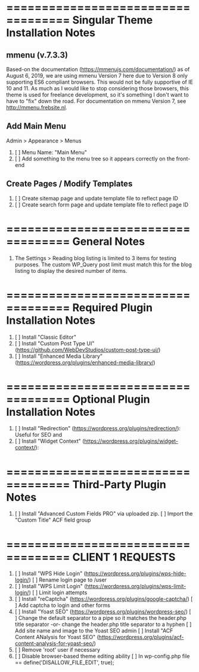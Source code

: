 ===================================
Singular Theme Installation Notes
===================================

mmenu (v.7.3.3)
-----------------------------------
Based-on the documentation (https://mmenujs.com/documentation/) as of August 6, 2019, we are using mmenu Version 7 here due to Version 8 only supporting ES6 compliant browsers. This would not be fully supportive of IE 10 and 11. As much as I would like to stop considering those browsers, this theme is used for freelance development, so it's something I don't want to have to "fix" down the road. For documentation on mmenu Version 7, see http://mmenu.frebsite.nl.

Add Main Menu
-----------------------------------
Admin > Appearance > Menus
1) [ ] Menu Name: "Main Menu"
2) [ ] Add something to the menu tree so it appears correctly on the front-end

Create Pages / Modify Templates
-----------------------------------
1) [ ] Create sitemap page and update template file to reflect page ID
2) [ ] Create search form page and update template file to reflect page ID


===================================
General Notes
===================================
1) The Settings > Reading blog listing is limited to 3 items for testing purposes. The custom WP_Query post limit must match this for the blog listing to display the desired number of items.


===================================
Required Plugin Installation Notes
===================================
1) [ ] Install "Classic Editor"
2) [ ] Install "Custom Post Type UI" (https://github.com/WebDevStudios/custom-post-type-ui/)
3) [ ] Install "Enhanced Media Library" (https://wordpress.org/plugins/enhanced-media-library/)


===================================
Optional Plugin Installation Notes
===================================
1) [ ] Install "Redirection" (https://wordpress.org/plugins/redirection/): Useful for SEO and
2) [ ] Install "Widget Context" (https://wordpress.org/plugins/widget-context/):


===================================
Third-Party Plugin Notes
===================================
1) [ ] Install "Advanced Custom Fields PRO" via uploaded zip.
       [ ] Import the "Custom Title" ACF field group


===================================
CLIENT 1 REQUESTS
===================================
1) [ ] Install "WPS Hide Login" (https://wordpress.org/plugins/wps-hide-login/)
       [ ] Rename login page to /user
2) [ ] Install "WPS Limit Login" (https://wordpress.org/plugins/wps-limit-login/)
       [ ] Limit login attempts
3) [ ] Install "reCaptcha" (https://wordpress.org/plugins/google-captcha/)
       [ ] Add captcha to login and other forms
4) [ ] Install "Yoast SEO" (https://wordpress.org/plugins/wordpress-seo/)
       [ ] Change the default separator to a pipe so it matches the header.php title separator -or- change the header.php title separator to a hyphen
       [ ] Add site name and image to the Yoast SEO admin
       [ ] Install "ACF Content ANalysis for Yoast SEO" (https://wordpress.org/plugins/acf-content-analysis-for-yoast-seo/)
5) [ ] Remove 'root' user if necessary
6) [ ] Disable browser-based theme editing ability
       [ ] In wp-config.php file == define('DISALLOW_FILE_EDIT', true);
